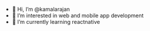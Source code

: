 - 👋 Hi, I’m @kamalarajan
- 👀 I’m interested in web and mobile app development
- 🌱 I’m currently learning reactnative

<!---
kamalarajan43/kamalarajan43 is a ✨ special ✨ repository because its `README.md` (this file) appears on your GitHub profile.
You can click the Preview link to take a look at your changes.
--->
